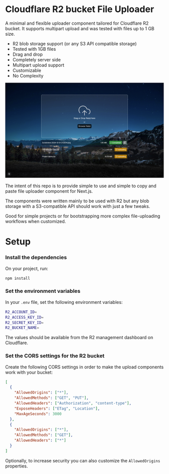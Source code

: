 # Cloudflare R2 bucket File Uploader

A minimal and flexible uploader component tailored for Cloudflare R2 bucket. It supports multipart upload and was tested with files up to 1 GB size.

- R2 blob storage support (or any S3 API compatible storage)
- Tested with 1GB files
- Drag and drop
- Completely server side
- Multipart upload support
- Customizable
- No Complexity

![Demo](public/Demo.png)

The intent of this repo is to provide simple to use and simple to copy and paste file uploader component for Next.js.

The components were written mainly to be used with R2 but any blob storage with a S3-compatible API should work with just a few tweaks.

Good for simple projects or for bootstrapping more complex file-uploading workflows when customized.

# Setup

### Install the dependencies

On your project, run:

```bash
npm install
```

### Set the environment variables

In your `.env` file, set the following environment variables:

```bash
R2_ACCOUNT_ID=
R2_ACCESS_KEY_ID=
R2_SECRET_KEY_ID=
R2_BUCKET_NAME=
```

The values should be available from the R2 management dashboard on Cloudflare.

### Set the CORS settings for the R2 bucket

Create the following CORS settings in order to make the upload components work with your bucket:

```json
[
  {
    "AllowedOrigins": ["*"],
    "AllowedMethods": ["GET", "PUT"],
    "AllowedHeaders": ["Authorization", "content-type"],
    "ExposeHeaders": ["ETag", "Location"],
    "MaxAgeSeconds": 3000
  },
  {
    "AllowedOrigins": ["*"],
    "AllowedMethods": ["GET"],
    "AllowedHeaders": ["*"]
  }
]
```

Optionally, to increase security you can also customize the `AllowedOrigins` properties.
